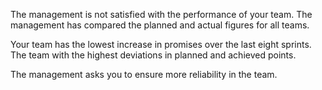 The management is not satisfied with the performance of your team. The management has compared the planned and actual figures for all teams.

Your team has the lowest increase in promises over the last eight sprints. The team with the highest deviations in planned and achieved points.

The management asks you to ensure more reliability in the team.
